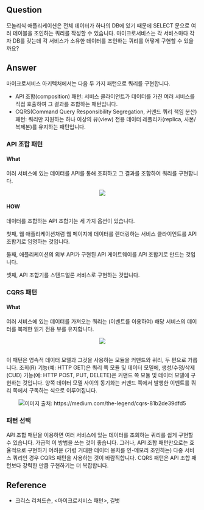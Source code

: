 
## Question
모놀리식 애플리케이션은 전체 데이터가 하나의 DB에 있기 때문에 SELECT 문으로 여러 테이블을 조인하는 쿼리를 작성할 수 있습니다. 마이크로서비스는 각 서비스마다 각자 DB를 갖는데 각 서비스가 소유한 데이터를 조인하는 쿼리를 어떻게 구현할 수 있을까요?

## Answer
마이크로서비스 아키텍처에서는 다음 두 가지 패턴으로 쿼리를 구현합니다.
- API 조합(composition) 패턴: 서비스 클라이언트가 데이터를 가진 여러 서비스를 직접 호출하여 그 결과를 조합하는 패턴입니다.
- CQRS(Command Query Responsibility Segregation, 커맨드 쿼리 책임 분산) 패턴: 쿼리만 지원하는 하나 이상의 뷰(view) 전용 데이터 레플리카(replica, 사본/복제본)를 유지하는 패턴입니다.

### API 조합 패턴
#### What
여러 서비스에 있는 데이터를 API를 통해 조회하고 그 결과를 조합하여 쿼리를 구현합니다.

<div style="text-align:center"><img src="https://microservices.io/i/data/ApiBasedQueryBigPicture.png" /></div>

#### HOW
데이터를 조합하는 API 조합기는 세 가지 옵션이 있습니다.

첫째, 웹 애플리케이션처럼 웹 페이지에 데이터를 렌더링하는 서비스 클라이언트를 API 조합기로 임명하는 것입니다.

둘째, 애플리케이션의 외부 API가 구현된 API 게이트웨이를 API 조합기로 만드는 것입니다.

셋째, API 조합기를 스탠드얼론 서비스로 구현하는 것입니다.

### CQRS 패턴
#### What
여러 서비스에 있는 데이터를 가져오는 쿼리는 (이벤트를 이용하여) 해당 서비스의 데이터를 복제한 읽기 전용 뷰를 유지합니다.

<div style="text-align:center"><img src="https://miro.medium.com/v2/resize:fit:3712/1*KtVJ1SVJSQWE9DOafLU8bw.png"></div><br>

이 패턴은 영속적 데이터 모델과 그것을 사용하는 모듈을 커맨드와 쿼리, 두 편으로 가릅니다. 조회(R) 기능(예: HTTP GET)은 쿼리 쪽 모듈 및 데이터 모델에, 생성/수정/삭제(CUD) 기능(예: HTTP POST, PUT, DELETE)은 커맨드 쪽 모듈 및 데이터 모델에 구현하는 것입니다. 양쪽 데이터 모델 사이의 동기화는 커맨드 쪽에서 발행한 이벤트를 쿼리 쪽에서 구독하는 식으로 이루어집니다.

<div style="text-align:center"><img src="https://miro.medium.com/v2/resize:fit:1400/format:webp/1*60XHay_uTUyV-hwDJBTIug.png">이미지 출처: https://medium.com/the-legend/cqrs-81b2de39dfd5</div>

### 패턴 선택
API 조합 패턴을 이용하면 여러 서비스에 있는 데이터를 조회하는 쿼리를 쉽게 구현할 수 있습니다. 가급적 이 방법을 쓰는 것이 좋습니다.
그러나, API 조합 패턴만으로는 효율적으로 구현하기 어려운 (가령 거대한 데이터 뭉치를 인-메모리 조인하는) 다중 서비스 쿼리인 경우 CQRS 패턴을 사용하는 것이 바람직합니다. CQRS 패턴은 API 조합 패턴보다 강력한 만큼 구현하기는 더 복잡합니다.

## Reference
- 크리스 리처드슨, <마이크로서비스 패턴>, 길벗